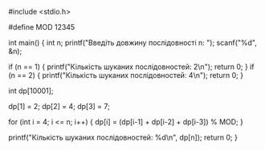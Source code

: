 #include <stdio.h>

#define MOD 12345

int main() { int n; printf("Введіть довжину послідовності n: "); scanf("%d", &n);

 if (n == 1) {
    printf("Кількість шуканих послідовностей: 2\n");
    return 0;
}
 if (n == 2) {
    printf("Кількість шуканих послідовностей: 4\n");
    return 0;
}

int dp[10001];

 dp[1] = 2; 
 dp[2] = 4; 
 dp[3] = 7; 

 for (int i = 4; i <= n; i++) {
    dp[i] = (dp[i-1] + dp[i-2] + dp[i-3]) % MOD;
}

printf("Кількість шуканих послідовностей: %d\n", dp[n]);
return 0;
}
